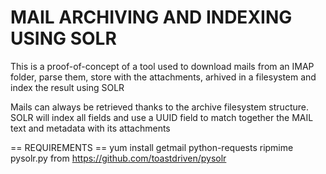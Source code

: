 MAIL ARCHIVING AND INDEXING USING SOLR
====

This is a proof-of-concept of a tool used to download mails from an IMAP folder, parse them, store with the attachments, arhived in a filesystem and index the result using SOLR

Mails can always be retrieved thanks to the archive filesystem structure. SOLR will index all fields and use a UUID field to match together the MAIL text and metadata with its attachments

== REQUIREMENTS ==
yum install getmail python-requests ripmime
pysolr.py from https://github.com/toastdriven/pysolr
